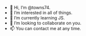 - 👋 Hi, I’m @towns74.
- 👀 I’m interested in all of things.
- 🌱 I’m currently learning JS.
- 💞️ I’m looking to collaborate on you.
- 📫 You can contact me at any time.
